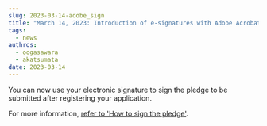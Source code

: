 ```yaml
---
slug: 2023-03-14-adobe_sign
title: "March 14, 2023: Introduction of e-signatures with Adobe Acrobat Sign, Adobe."
tags:
  - news
authros:
  - oogasawara
  - akatsumata
date: 2023-03-14
---
```


You can now use your electronic signature to sign the pledge to be submitted after registering your application.

For more information, [refer to 'How to sign the pledge'](/application/agreement_signing).

<!-- truncate -->